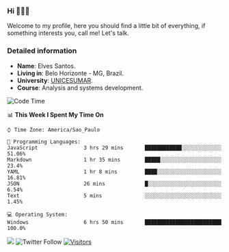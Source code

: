 


### Hi 🙋🏽‍♂️

Welcome to my profile, here you should find a little bit of everything, if something interests you, call me! Let's talk.

### Detailed information

* **Name**: Elves Santos.
* **Living in**: Belo Horizonte - MG, Brazil.
* **University**: [UNICESUMAR](https://venhaparaunicesumar.com.br/pos-graduacao).
* **Course**: Analysis and systems development.

<!--START_SECTION:waka-->
![Code Time](http://img.shields.io/badge/Code%20Time-11%20hrs%2045%20mins-blue)

📊 **This Week I Spent My Time On** 

```text
⌚︎ Time Zone: America/Sao_Paulo

💬 Programming Languages: 
JavaScript               3 hrs 29 mins       ████████████░░░░░░░░░░░░░   51.06% 
Markdown                 1 hr 35 mins        █████░░░░░░░░░░░░░░░░░░░░   23.4% 
YAML                     1 hr 8 mins         ████░░░░░░░░░░░░░░░░░░░░░   16.81% 
JSON                     26 mins             █░░░░░░░░░░░░░░░░░░░░░░░░   6.54% 
Text                     5 mins              ░░░░░░░░░░░░░░░░░░░░░░░░░   1.45%

💻 Operating System: 
Windows                  6 hrs 50 mins       █████████████████████████   100.0%

```


<!--END_SECTION:waka-->


<a href="https://www.linkedin.com/in/e1vescmd/"  target="_blank"><img src="https://img.shields.io/badge/-LinkedIn-%230077B5?style=for-the-badge&logo=linkedin&logoColor=white" target="_blank"></a>
![Twitter Follow](https://img.shields.io/twitter/follow/e1vescmd?color=00aced&label=Twitter&style=for-the-badge)
[![Visitors](https://api.visitorbadge.io/api/visitors?path=https%3A%2F%2Fgithub.com%2Fe1vescmd&labelColor=%23697689&countColor=%23d9e3f0)](https://visitorbadge.io/status?path=https%3A%2F%2Fgithub.com%2Fe1vescmd)
